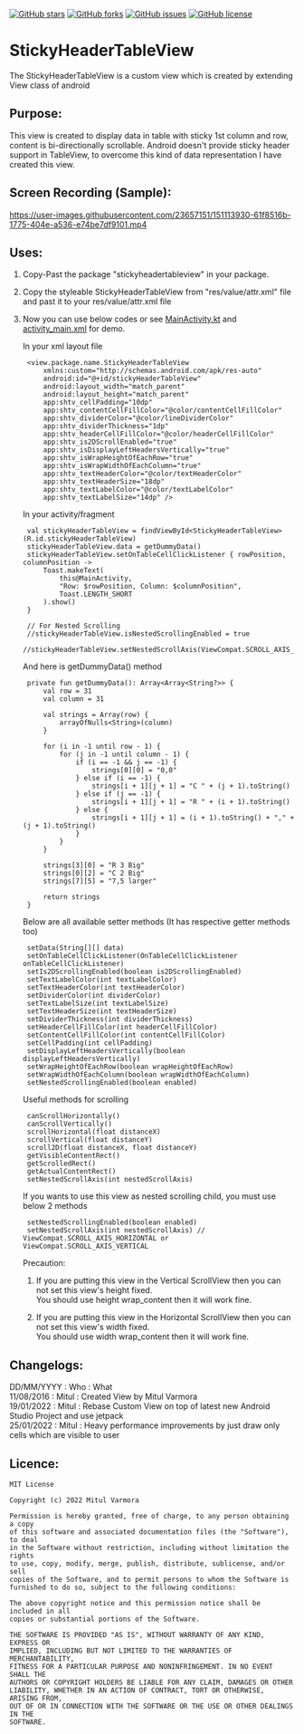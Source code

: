[![GitHub stars](https://img.shields.io/github/stars/MitulVarmora/StickyHeaderTableView)](https://github.com/MitulVarmora/StickyHeaderTableView/stargazers) [![GitHub forks](https://img.shields.io/github/forks/MitulVarmora/StickyHeaderTableView)](https://github.com/MitulVarmora/StickyHeaderTableView/network) [![GitHub issues](https://img.shields.io/github/issues/MitulVarmora/StickyHeaderTableView)](https://github.com/MitulVarmora/StickyHeaderTableView/issues) [![GitHub license](https://img.shields.io/github/license/MitulVarmora/StickyHeaderTableView)](https://github.com/MitulVarmora/StickyHeaderTableView/blob/main/LICENSE.md)

# StickyHeaderTableView
The StickyHeaderTableView is a custom view which is created by extending View class of android

## Purpose:
This view is created to display data in table with sticky 1st column and row,
content is bi-directionally scrollable. Android doesn't provide sticky header support
in TableView, to overcome this kind of data representation I have created this view.

## Screen Recording (Sample):
https://user-images.githubusercontent.com/23657151/151113930-61f8516b-1775-404e-a536-e74be7df9101.mp4

## Uses:
1. Copy-Past the package "stickyheadertableview" in your package.

2. Copy the styleable StickyHeaderTableView from "res/value/attr.xml" file and past it to your res/value/attr.xml file

3. Now you can use below codes or see [MainActivity.kt](/app/src/main/java/sticky/header/tableview/MainActivity.kt) and [activity_main.xml](/app/src/main/res/layout/activity_main.xml) for demo.

    In your xml layout file

        <view.package.name.StickyHeaderTableView
            xmlns:custom="http://schemas.android.com/apk/res-auto"
            android:id="@+id/stickyHeaderTableView"
            android:layout_width="match_parent"
            android:layout_height="match_parent"
            app:shtv_cellPadding="10dp"
            app:shtv_contentCellFillColor="@color/contentCellFillColor"
            app:shtv_dividerColor="@color/lineDividerColor"
            app:shtv_dividerThickness="1dp"
            app:shtv_headerCellFillColor="@color/headerCellFillColor"
            app:shtv_is2DScrollEnabled="true"
            app:shtv_isDisplayLeftHeadersVertically="true"
            app:shtv_isWrapHeightOfEachRow="true"
            app:shtv_isWrapWidthOfEachColumn="true"
            app:shtv_textHeaderColor="@color/textHeaderColor"
            app:shtv_textHeaderSize="18dp"
            app:shtv_textLabelColor="@color/textLabelColor"
            app:shtv_textLabelSize="14dp" />

    In your activity/fragment

        val stickyHeaderTableView = findViewById<StickyHeaderTableView>(R.id.stickyHeaderTableView)
        stickyHeaderTableView.data = getDummyData()
        stickyHeaderTableView.setOnTableCellClickListener { rowPosition, columnPosition ->
            Toast.makeText(
                this@MainActivity,
                "Row: $rowPosition, Column: $columnPosition",
                Toast.LENGTH_SHORT
            ).show()
        }

        // For Nested Scrolling
        //stickyHeaderTableView.isNestedScrollingEnabled = true
        //stickyHeaderTableView.setNestedScrollAxis(ViewCompat.SCROLL_AXIS_VERTICAL)

    And here is getDummyData() method

        private fun getDummyData(): Array<Array<String?>> {
            val row = 31
            val column = 31

            val strings = Array(row) {
                arrayOfNulls<String>(column)
            }

            for (i in -1 until row - 1) {
                for (j in -1 until column - 1) {
                    if (i == -1 && j == -1) {
                        strings[0][0] = "0,0"
                    } else if (i == -1) {
                        strings[i + 1][j + 1] = "C " + (j + 1).toString()
                    } else if (j == -1) {
                        strings[i + 1][j + 1] = "R " + (i + 1).toString()
                    } else {
                        strings[i + 1][j + 1] = (i + 1).toString() + "," + (j + 1).toString()
                    }
                }
            }

            strings[3][0] = "R 3 Big"
            strings[0][2] = "C 2 Big"
            strings[7][5] = "7,5 larger"

            return strings
        }

    Below are all available setter methods (It has respective getter methods too)

        setData(String[][] data)
        setOnTableCellClickListener(OnTableCellClickListener onTableCellClickListener)
        setIs2DScrollingEnabled(boolean is2DScrollingEnabled)
        setTextLabelColor(int textLabelColor)
        setTextHeaderColor(int textHeaderColor)
        setDividerColor(int dividerColor)
        setTextLabelSize(int textLabelSize)
        setTextHeaderSize(int textHeaderSize)
        setDividerThickness(int dividerThickness)
        setHeaderCellFillColor(int headerCellFillColor)
        setContentCellFillColor(int contentCellFillColor)
        setCellPadding(int cellPadding)
        setDisplayLeftHeadersVertically(boolean displayLeftHeadersVertically)
        setWrapHeightOfEachRow(boolean wrapHeightOfEachRow)
        setWrapWidthOfEachColumn(boolean wrapWidthOfEachColumn)
        setNestedScrollingEnabled(boolean enabled)

     Useful methods for scrolling

        canScrollHorizontally()
        canScrollVertically()
        scrollHorizontal(float distanceX)
        scrollVertical(float distanceY)
        scroll2D(float distanceX, float distanceY)
        getVisibleContentRect()
        getScrolledRect()
        getActualContentRect()
        setNestedScrollAxis(int nestedScrollAxis)

    If you wants to use this view as nested scrolling child, you must use below 2 methods

        setNestedScrollingEnabled(boolean enabled)
        setNestedScrollAxis(int nestedScrollAxis) // ViewCompat.SCROLL_AXIS_HORIZONTAL or ViewCompat.SCROLL_AXIS_VERTICAL

    Precaution:<br/>
    1. If you are putting this view in the Vertical ScrollView then you can not set this view's height fixed.
    <br/>You should use height wrap_content then it will work fine.

    2. If you are putting this view in the Horizontal ScrollView then you can not set this view's width fixed.
    <br/>You should use width wrap_content then it will work fine.

## Changelogs:
DD/MM/YYYY : Who : What<br/>
11/08/2016 : Mitul : Created View by Mitul Varmora<br/>
19/01/2022 : Mitul : Rebase Custom View on top of latest new Android Studio Project and use jetpack<br/>
25/01/2022 : Mitul : Heavy performance improvements by just draw only cells which are visible to user<br/>

## Licence:
    MIT License

    Copyright (c) 2022 Mitul Varmora

    Permission is hereby granted, free of charge, to any person obtaining a copy 
    of this software and associated documentation files (the "Software"), to deal 
    in the Software without restriction, including without limitation the rights 
    to use, copy, modify, merge, publish, distribute, sublicense, and/or sell 
    copies of the Software, and to permit persons to whom the Software is 
    furnished to do so, subject to the following conditions:

    The above copyright notice and this permission notice shall be included in all 
    copies or substantial portions of the Software.

    THE SOFTWARE IS PROVIDED "AS IS", WITHOUT WARRANTY OF ANY KIND, EXPRESS OR 
    IMPLIED, INCLUDING BUT NOT LIMITED TO THE WARRANTIES OF MERCHANTABILITY, 
    FITNESS FOR A PARTICULAR PURPOSE AND NONINFRINGEMENT. IN NO EVENT SHALL THE 
    AUTHORS OR COPYRIGHT HOLDERS BE LIABLE FOR ANY CLAIM, DAMAGES OR OTHER 
    LIABILITY, WHETHER IN AN ACTION OF CONTRACT, TORT OR OTHERWISE, ARISING FROM, 
    OUT OF OR IN CONNECTION WITH THE SOFTWARE OR THE USE OR OTHER DEALINGS IN THE 
    SOFTWARE.

